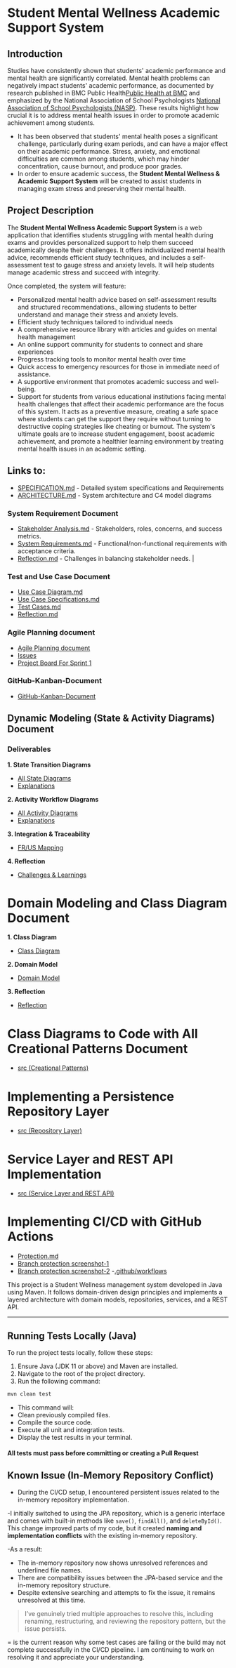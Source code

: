 # Student Mental Wellness Academic Support System

## Introduction
Studies have consistently shown that students' academic performance and mental health are significantly correlated. Mental health problems can negatively impact students' academic performance, as documented by research published in BMC Public Health[Public Health at BMC](https://bmcpublichealth.biomedcentral.com/articles/10.1186/s12889-024-20738-9?utm_source=chatgpt.com) and emphasized by the National Association of School Psychologists [National Association of School Psychologists (NASP)](https://www.nasponline.org/Documents/Research%20and%20Policy/Research%20Center/MentalHealthAcademicAchievement_2020.pdf?utm_source=chatgpt.com). These results highlight how crucial it is to address mental health issues in order to promote academic achievement among students.
* It has been observed that students' mental health poses a significant challenge, particularly during exam periods, and can have a major effect on their academic performance.  Stress, anxiety, and emotional difficulties are common among students, which may hinder concentration, cause burnout, and produce poor grades.
* In order to ensure academic success, the **Student Mental Wellness & Academic Support System** will be created to assist students in managing exam stress and preserving their mental health.

## Project Description
The **Student Mental Wellness Academic Support System** is a web application that identifies students struggling with mental health during exams and provides personalized support to help them succeed academically despite their challenges. It offers individualized mental health advice, recommends efficient study techniques, and includes a self-assessment test to gauge stress and anxiety levels. It will help students manage academic stress and succeed with integrity.

Once completed, the system will feature:
- Personalized mental health advice based on self-assessment results and structured recommendations., allowing students to better understand and manage their stress and anxiety levels. 
- Efficient study techniques tailored to individual needs
- A comprehensive resource library with articles and guides on mental health management
- An online support community for students to connect and share experiences
- Progress tracking tools to monitor mental health over time
- Quick access to emergency resources for those in immediate need of assistance.
- A supportive environment that promotes academic success and well-being.
- Support for students from various educational institutions facing mental health challenges that affect their academic performance are the focus of this system.  It acts as a preventive measure, creating a safe space where students can get the support they require without turning to destructive coping strategies like cheating or burnout.  The system's ultimate goals are to increase student engagement, boost academic achievement, and promote a healthier learning environment by treating mental health issues in an academic setting.
## Links to:
- [SPECIFICATION.md](https://github.com/ZiyandaPetela/Student_Mental_Wellness_Academic_Support_System/blob/main/SPECIFICATION.md) - Detailed system specifications and Requirements 
- [ARCHITECTURE.md](https://github.com/ZiyandaPetela/Student_Mental_Wellness_Academic_Support_System/blob/main/ARCHITECTURE.md) - System architecture and C4 model diagrams
### System Requirement Document
- [Stakeholder Analysis.md](https://github.com/ZiyandaPetela/Student_Mental_Wellness_Academic_Support_System/blob/main/System%20Requirements%20Document/stakeholder-analysis.md) - Stakeholders, roles, concerns, and success metrics.
- [System Requirements.md](https://github.com/ZiyandaPetela/Student_Mental_Wellness_Academic_Support_System/blob/main/System%20Requirements%20Document/system-requirements.md) - Functional/non-functional requirements with acceptance criteria. 
- [Reflection.md](https://github.com/ZiyandaPetela/Student_Mental_Wellness_Academic_Support_System/blob/main/System%20Requirements%20Document/reflection.md)  - Challenges in balancing stakeholder needs. |
### Test and Use Case Document
- [Use Case Diagram.md](https://github.com/ZiyandaPetela/Student_Mental_Wellness_Academic_Support_System/blob/main/Test%20and%20Use%20Case%20Document/Use%20Case%20Diagram.md)
- [Use Case Specifications.md](https://github.com/ZiyandaPetela/Student_Mental_Wellness_Academic_Support_System/blob/main/Test%20and%20Use%20Case%20Document/Use%20Case%20Specification.md)
- [Test Cases.md](https://github.com/ZiyandaPetela/Student_Mental_Wellness_Academic_Support_System/blob/main/Test%20and%20Use%20Case%20Document/Test%20Case.md)
- [Reflection.md](https://github.com/ZiyandaPetela/Student_Mental_Wellness_Academic_Support_System/blob/main/Test%20and%20Use%20Case%20Document/Reflection.md)

### Agile Planning document
- [Agile Planning document](https://github.com/ZiyandaPetela/Student_Mental_Wellness_Academic_Support_System/tree/main/Agile%20Planning%20Document)
- [Issues](https://github.com/ZiyandaPetela/Student_Mental_Wellness_Academic_Support_System/issues)
- [Project Board For Sprint 1](https://github.com/users/ZiyandaPetela/projects/2)

### GitHub-Kanban-Document
- [GitHub-Kanban-Document](https://github.com/ZiyandaPetela/Student_Mental_Wellness_Academic_Support_System/tree/main/GitHub-Kanban-Document)

## Dynamic Modeling (State & Activity Diagrams) Document

### Deliverables  
**1. State Transition Diagrams**  
- [All State Diagrams](https://github.com/ZiyandaPetela/Student_Mental_Wellness_Academic_Support_System/blob/main/state_and_workflow_modeling/state_diagrams.md)  
- [Explanations](https://github.com/ZiyandaPetela/Student_Mental_Wellness_Academic_Support_System/blob/main/state_and_workflow_modeling/workflow_explanations.md)  

**2. Activity Workflow Diagrams**  
- [All Activity Diagrams](https://github.com/ZiyandaPetela/Student_Mental_Wellness_Academic_Support_System/blob/main/state_and_workflow_modeling/activity_diagrams.md)  
- [Explanations](https://github.com/ZiyandaPetela/Student_Mental_Wellness_Academic_Support_System/blob/main/state_and_workflow_modeling/workflow_explanations.md)  

**3. Integration & Traceability**  
- [FR/US Mapping](https://github.com/ZiyandaPetela/Student_Mental_Wellness_Academic_Support_System/blob/main/state_and_workflow_modeling/integration.md)  


**4. Reflection**  
- [Challenges & Learnings](https://github.com/ZiyandaPetela/Student_Mental_Wellness_Academic_Support_System/blob/main/Test%20and%20Use%20Case%20Document/Reflection.md)  

# Domain Modeling and Class Diagram Document
**1. Class Diagram** 
- [Class Diagram](https://github.com/ZiyandaPetela/Student_Mental_Wellness_Academic_Support_System/blob/main/Domain%20Modeling%20and%20Class%20Diagram%20Document/ClassDiagram.md)
  
**2. Domain Model**
- [Domain Model](https://github.com/ZiyandaPetela/Student_Mental_Wellness_Academic_Support_System/blob/main/Domain%20Modeling%20and%20Class%20Diagram%20Document/DomainModel.md)
  
**3. Reflection**
- [Reflection](https://github.com/ZiyandaPetela/Student_Mental_Wellness_Academic_Support_System/blob/main/Domain%20Modeling%20and%20Class%20Diagram%20Document/Reflection.md)

# Class Diagrams to Code with All Creational Patterns Document
- [src (Creational Patterns)](https://github.com/ZiyandaPetela/Student_Mental_Wellness_Academic_Support_System/tree/main/src)

 # Implementing a Persistence Repository Layer
-  [src (Repository Layer)](https://github.com/ZiyandaPetela/Student_Mental_Wellness_Academic_Support_System/tree/main/src)

 # Service Layer and REST API Implementation
-  [src (Service Layer and REST API)](https://github.com/ZiyandaPetela/Student_Mental_Wellness_Academic_Support_System/tree/main/src)


 # Implementing CI/CD with GitHub Actions
- [Protection.md](https://github.com/ZiyandaPetela/Student_Mental_Wellness_Academic_Support_System/blob/main/PROTECTION.md)
- [Branch protection screenshot-1](https://github.com/ZiyandaPetela/Student_Mental_Wellness_Academic_Support_System/blob/main/branch-protection-1.png)
- [Branch protection screenshot-2](https://github.com/ZiyandaPetela/Student_Mental_Wellness_Academic_Support_System/blob/main/branch-protection-2.png)
-[.github/workflows](https://github.com/ZiyandaPetela/Student_Mental_Wellness_Academic_Support_System/tree/main/.github/workflows)


This project is a Student Wellness management system developed in Java using Maven. It follows domain-driven design principles and implements a layered architecture with domain models, repositories, services, and a REST API.

---

## Running Tests Locally (Java)

To run the project tests locally, follow these steps:

1. Ensure Java (JDK 11 or above) and Maven are installed.
2. Navigate to the root of the project directory.
3. Run the following command:

```bash
mvn clean test
```
- This command will:
- Clean previously compiled files.
- Compile the source code.
- Execute all unit and integration tests.
- Display the test results in your terminal.
#### All tests must pass before committing or creating a Pull Request

## Known Issue (In-Memory Repository Conflict)

- During the CI/CD setup, I encountered persistent issues related to the in-memory repository implementation.

-I initially switched to using the JPA repository, which is a generic interface and comes with built-in methods like `save()`, `findAll()`, and `deleteById()`. This change improved parts of my code, but it created **naming and implementation conflicts** with the existing in-memory repository.

-As a result:
- The in-memory repository now shows unresolved references and underlined file names.
- There are compatibility issues between the JPA-based service and the in-memory repository structure.
- Despite extensive searching and attempts to fix the issue, it remains unresolved at this time.

> I’ve genuinely tried multiple approaches to resolve this, including renaming, restructuring, and reviewing the repository pattern, but the issue persists.

= is the current reason why some test cases are failing or the build may not complete successfully in the CI/CD pipeline. I am continuing to work on resolving it and appreciate your understanding.

